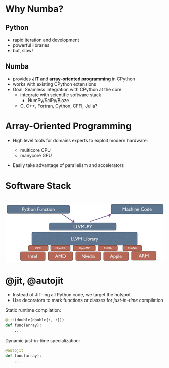 # Why Numba?

Python
------

- rapid iteration and development
- powerful libraries
- but, slow!

Numba
-----

- provides **JIT** and **array-oriented programming** in CPython
- works with existing CPython extensions
- Goal: Seamless integration with CPython at the core
    - integrate with scientific software stack
        - NumPy/SciPy/Blaze
    - C, C++, Fortran, Cython, CFFI, Julia?

# Array-Oriented Programming

- High level tools for domains experts to exploit modern hardware:
    - multicore CPU
    - manycore GPU

- Easily take advantage of parallelism and accelerators

<!--- Add graphic for array-oriented programming -->


# Software Stack

-![](software_stack.png)

# @jit, @autojit

- Instead of JIT-ing all Python code, we target the hotspot
- Use decorators to mark functions or classes for *just-in-time* compilation

Static runtime compilation:

```python
@jit(double(double[:, :]))
def func(array):
    ...
```

Dynamic just-in-time specialization:

```python
@autojit
def func(array):
    ...
```

